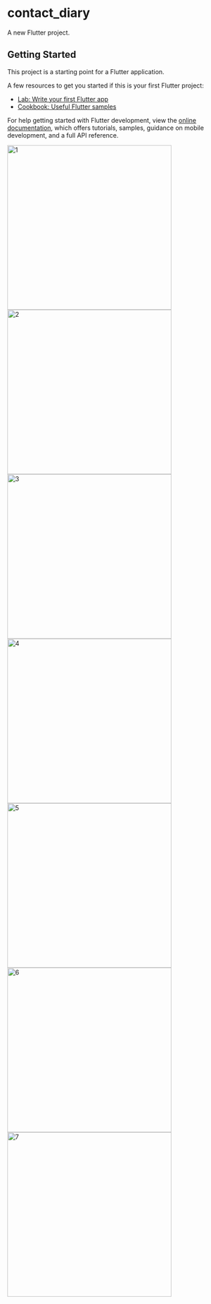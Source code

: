 # contact_diary

A new Flutter project.

## Getting Started

This project is a starting point for a Flutter application.

A few resources to get you started if this is your first Flutter project:

- [Lab: Write your first Flutter app](https://docs.flutter.dev/get-started/codelab)
- [Cookbook: Useful Flutter samples](https://docs.flutter.dev/cookbook)

For help getting started with Flutter development, view the
[online documentation](https://docs.flutter.dev/), which offers tutorials,
samples, guidance on mobile development, and a full API reference.

<img width="373" alt="1" src="https://user-images.githubusercontent.com/114163761/235059756-4d162436-5fd5-477b-a30c-6365d38f337d.PNG">

<img width="373" alt="2" src="https://user-images.githubusercontent.com/114163761/235059764-971f75ad-c46d-4e18-bc6c-94b63c416e97.PNG">

<img width="373" alt="3" src="https://user-images.githubusercontent.com/114163761/235059775-518104f5-ad3b-4d14-942c-8874925e1cc5.PNG">

<img width="373" alt="4" src="https://user-images.githubusercontent.com/114163761/235059785-62c1fe96-f115-4586-a02a-a1aa7ba414fa.PNG">

<img width="373" alt="5" src="https://user-images.githubusercontent.com/114163761/235059795-a9858460-8231-437f-8c3a-1c5cf7133642.PNG">

<img width="373" alt="6" src="https://user-images.githubusercontent.com/114163761/235059809-6200dd84-4c89-4d07-bf8f-0fa119241bca.PNG">

<img width="373" alt="7" src="https://user-images.githubusercontent.com/114163761/235059818-79042ff2-a1a7-496f-ac7e-3f3193eee839.PNG">
